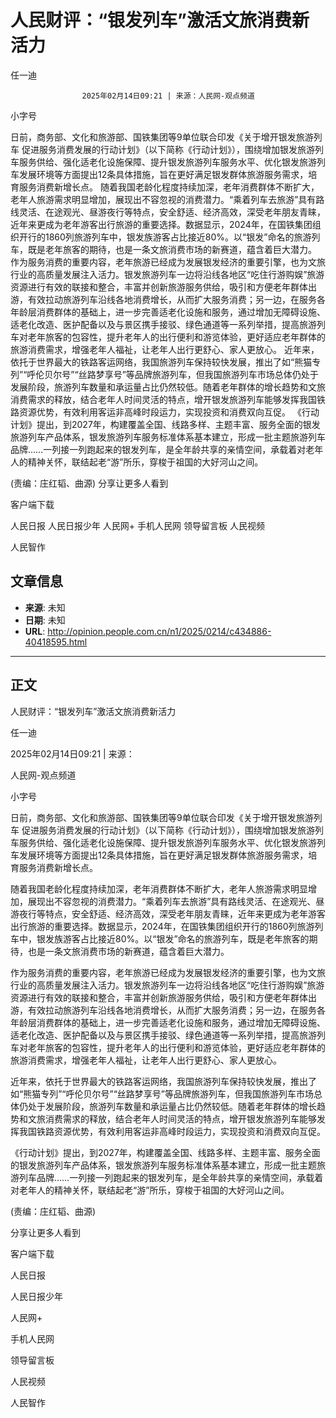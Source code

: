 # 人民财评：“银发列车”激活文旅消费新活力

任一迪


					2025年02月14日09:21 | 来源：人民网-观点频道


小字号





日前，商务部、文化和旅游部、国铁集团等9单位联合印发《关于增开银发旅游列车 促进服务消费发展的行动计划》（以下简称《行动计划》），围绕增加银发旅游列车服务供给、强化适老化设施保障、提升银发旅游列车服务水平、优化银发旅游列车发展环境等方面提出12条具体措施，旨在更好满足银发群体旅游服务需求，培育服务消费新增长点。
随着我国老龄化程度持续加深，老年消费群体不断扩大，老年人旅游需求明显增加，展现出不容忽视的消费潜力。“乘着列车去旅游”具有路线灵活、在途观光、昼游夜行等特点，安全舒适、经济高效，深受老年朋友青睐，近年来更成为老年游客出行旅游的重要选择。数据显示，2024年，在国铁集团组织开行的1860列旅游列车中，银发族游客占比接近80%。以“银发”命名的旅游列车，既是老年旅客的期待，也是一条文旅消费市场的新赛道，蕴含着巨大潜力。
作为服务消费的重要内容，老年旅游已经成为发展银发经济的重要引擎，也为文旅行业的高质量发展注入活力。银发旅游列车一边将沿线各地区“吃住行游购娱”旅游资源进行有效的联接和整合，丰富并创新旅游服务供给，吸引和方便老年群体出游，有效拉动旅游列车沿线各地消费增长，从而扩大服务消费；另一边，在服务各年龄层消费群体的基础上，进一步完善适老化设施和服务，通过增加无障碍设施、适老化改造、医护配备以及与景区携手接驳、绿色通道等一系列举措，提高旅游列车对老年旅客的包容性，提升老年人的出行便利和游览体验，更好适应老年群体的旅游消费需求，增强老年人福祉，让老年人出行更舒心、家人更放心。
近年来，依托于世界最大的铁路客运网络，我国旅游列车保持较快发展，推出了如“熊猫专列”“呼伦贝尔号”“丝路梦享号”等品牌旅游列车，但我国旅游列车市场总体仍处于发展阶段，旅游列车数量和承运量占比仍然较低。随着老年群体的增长趋势和文旅消费需求的释放，结合老年人时间灵活的特点，增开银发旅游列车能够发挥我国铁路资源优势，有效利用客运非高峰时段运力，实现投资和消费双向互促。
《行动计划》提出，到2027年，构建覆盖全国、线路多样、主题丰富、服务全面的银发旅游列车产品体系，银发旅游列车服务标准体系基本建立，形成一批主题旅游列车品牌……一列接一列跑起来的银发列车，是全年龄共享的亲情空间，承载着对老年人的精神关怀，联结起老“游”所乐，穿梭于祖国的大好河山之间。

(责编：庄红韬、曲源)
分享让更多人看到  


客户端下载

人民日报
人民日报少年
人民网+
手机人民网
领导留言板
人民视频

人民智作

## 文章信息

- **来源**: 未知
- **日期**: 未知
- **URL**: http://opinion.people.com.cn/n1/2025/0214/c434886-40418595.html

---

## 正文

人民财评：“银发列车”激活文旅消费新活力

任一迪

2025年02月14日09:21 | 来源：

人民网-观点频道

小字号

日前，商务部、文化和旅游部、国铁集团等9单位联合印发《关于增开银发旅游列车 促进服务消费发展的行动计划》（以下简称《行动计划》），围绕增加银发旅游列车服务供给、强化适老化设施保障、提升银发旅游列车服务水平、优化银发旅游列车发展环境等方面提出12条具体措施，旨在更好满足银发群体旅游服务需求，培育服务消费新增长点。

随着我国老龄化程度持续加深，老年消费群体不断扩大，老年人旅游需求明显增加，展现出不容忽视的消费潜力。“乘着列车去旅游”具有路线灵活、在途观光、昼游夜行等特点，安全舒适、经济高效，深受老年朋友青睐，近年来更成为老年游客出行旅游的重要选择。数据显示，2024年，在国铁集团组织开行的1860列旅游列车中，银发族游客占比接近80%。以“银发”命名的旅游列车，既是老年旅客的期待，也是一条文旅消费市场的新赛道，蕴含着巨大潜力。

作为服务消费的重要内容，老年旅游已经成为发展银发经济的重要引擎，也为文旅行业的高质量发展注入活力。银发旅游列车一边将沿线各地区“吃住行游购娱”旅游资源进行有效的联接和整合，丰富并创新旅游服务供给，吸引和方便老年群体出游，有效拉动旅游列车沿线各地消费增长，从而扩大服务消费；另一边，在服务各年龄层消费群体的基础上，进一步完善适老化设施和服务，通过增加无障碍设施、适老化改造、医护配备以及与景区携手接驳、绿色通道等一系列举措，提高旅游列车对老年旅客的包容性，提升老年人的出行便利和游览体验，更好适应老年群体的旅游消费需求，增强老年人福祉，让老年人出行更舒心、家人更放心。

近年来，依托于世界最大的铁路客运网络，我国旅游列车保持较快发展，推出了如“熊猫专列”“呼伦贝尔号”“丝路梦享号”等品牌旅游列车，但我国旅游列车市场总体仍处于发展阶段，旅游列车数量和承运量占比仍然较低。随着老年群体的增长趋势和文旅消费需求的释放，结合老年人时间灵活的特点，增开银发旅游列车能够发挥我国铁路资源优势，有效利用客运非高峰时段运力，实现投资和消费双向互促。

《行动计划》提出，到2027年，构建覆盖全国、线路多样、主题丰富、服务全面的银发旅游列车产品体系，银发旅游列车服务标准体系基本建立，形成一批主题旅游列车品牌……一列接一列跑起来的银发列车，是全年龄共享的亲情空间，承载着对老年人的精神关怀，联结起老“游”所乐，穿梭于祖国的大好河山之间。

(责编：庄红韬、曲源)

分享让更多人看到

客户端下载

人民日报

人民日报少年

人民网+

手机人民网

领导留言板

人民视频

人民智作

